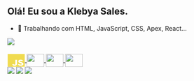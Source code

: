 ## Olá! Eu sou a Klebya Sales.

- 🌱 Trabalhando com HTML, JavaScript, CSS, Apex, React...

<div>
  <a href="https://github.com/Klebya-Sales">
  <img height="180em" src="https://github-readme-stats.vercel.app/api?username=Klebya-Sales&show_icons=true&theme=dracula&include_all_commits=true%count_private=true"/>
</div>

<div style="display: inline_block"><br>
  <img align="center" height="30" width="40" src="https://raw.githubusercontent.com/devicons/devicon/master/icons/javascript/javascript-plain.svg">
  <img align ="center" height="30" width="40" src="https://cdn.jsdelivr.net/gh/devicons/devicon/icons/html5/html5-original.svg" />
  <img align ="center" height="30" width="40" src="https://cdn.jsdelivr.net/gh/devicons/devicon/icons/css3/css3-original.svg" />
  <img align ="center" height="30" width="40" src="https://cdn.jsdelivr.net/gh/devicons/devicon/icons/salesforce/salesforce-original.svg" />              
</div>

<div>
    <a href="https://www.linkedin.com/in/klebya-soares-07b1861b5/" target="_blank"><img src="https://img.shields.io/badge/LinkedIn-0077B5?style=for-the-badge&logo=linkedin&logoColor=white" target="_blank"></a>
    <a href="https://api.whatsapp.com/send?phone=5585996143256&text=Ol%C3%A1!" target="_blank"><img src="https://img.shields.io/badge/WhatsApp-25D366?style=for-the-badge&logo=whatsapp&logoColor=white" target="_blank"></a>
    <a href="mailto:klebyasoares103@gmail.com" target="_blank"><img src="https://img.shields.io/badge/Gmail-D14836?style=for-the-badge&logo=gmail&logoColor=white" target="_blank"></a>
</div>
